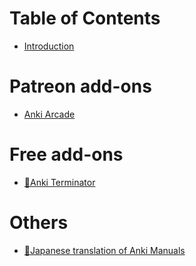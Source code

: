# Table of Contents

- [Introduction](intro.md)

# Patreon add-ons
- [Anki Arcade]()

# Free add-ons
- [🤖Anki Terminator](AnkiTerminator/anki_terminator_00.md)


# Others
- [📖Japanese translation of Anki Manuals](anki_manuals_jp.md)


